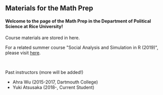 ## Materials for the Math Prep

#### Welcome to the page of the Math Prep in the Department of Political Science at Rice University!
Course materials are stored in here.

For a related summer course "Social Analysis and Simulation in R (2019)", please visit [here](https://github.com/YukiAtsusaka/R_2019).



<br>

Past instructors (more will be added!)

- Ahra Wu (2015-2017, Dartmouth College)
- Yuki Atsusaka (2018-, Current Student)
